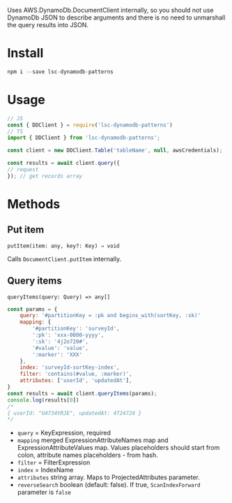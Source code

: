 Uses AWS.DynamoDb.DocumentClient internally, so you should not use DynamoDb JSON to describe arguments and there is no need to unmarshall the query results into JSON.

# Install

```jsx
npm i --save lsc-dynamodb-patterns
```

# Usage

```jsx
// JS
const { DDClient } = require('lsc-dynamodb-patterns')
// TS
import { DDClient } from 'lsc-dynamodb-patterns';

const client = new DDClient.Table('tableName', null, awsCredentials);

const results = await client.query({
// request
}); // get records array
```

# Methods

## Put item

`putItem(item: any, key?: Key) ⇒ void`

Calls  `DocumentClient.putItem` internally.

## Query items

`queryItems(query: Query) => any[]`

```jsx
const params = {
	query: '#partitionKey = :pk and begins_with(sortKey, :sk)'
	mapping: {
		'#partitionKey': 'surveyId',
		':pk': 'xxx-0000-yyyy',
		':sk': '4j2o720#',
		'#value': 'value',
		':marker': 'XXX'
	},
	index: 'surveyId-sortKey-index',
	filter: 'contains(#value, :marker)',
	attributes: ['userId', 'updatedAt'],	
}
const results = await client.queryItems(params);
console.log(results[0])
/* 
{ userId: "U4734YRJE", updatedAt: 4724724 }
*/
```

- `query` = KeyExpression, required
- `mapping` merged ExpressionAttributeNames map and ExpressionAttributeValues map. Values placeholders should start from colon, attribute names placeholders - from hash.
- `filter` = FilterExpression
- `index` = IndexName
- `attributes` string array. Maps to ProjectedAttributes parameter.
- `reverseSearch` boolean (default: false). If true, `ScanIndexForward` parameter is `false`